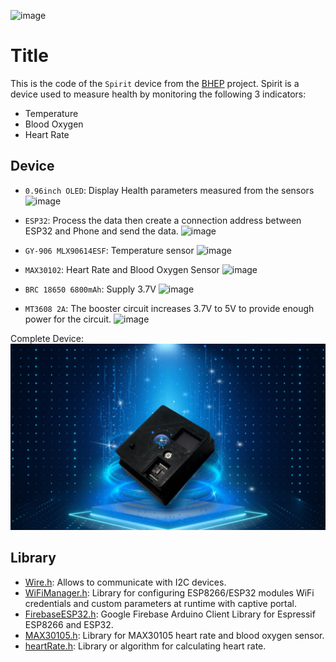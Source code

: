 ![image](https://github.com/user-attachments/assets/9d98dc86-e902-4664-aeb9-d621c2f77926)
# Title

This is the code of the `Spirit` device from the [BHEP](https://github.com/datbh207/BHEP)  project. Spirit is a device used to measure health by monitoring the following 3 indicators:
- Temperature
- Blood Oxygen
- Heart Rate

## Device

- `0.96inch OLED`: Display Health parameters measured from the sensors
  ![image](https://github.com/user-attachments/assets/5bbddf2a-a5a7-4b26-9df7-10943144e649)

- `ESP32`: Process the data then create a connection address between ESP32 and Phone and send the data.
  ![image](https://github.com/user-attachments/assets/a6109ad9-a4d3-45f3-bb05-b760ac6c1d9d)

- `GY-906 MLX90614ESF`: Temperature sensor
  ![image](https://github.com/user-attachments/assets/3cd324be-af16-4b5c-9cd7-cd037c328611)

- `MAX30102`: Heart Rate and Blood Oxygen Sensor
  ![image](https://github.com/user-attachments/assets/5c24ea5a-cb95-42e7-b281-2fff0d7f182e)

- `BRC 18650 6800mAh`: Supply 3.7V
  ![image](https://github.com/user-attachments/assets/f28c92c3-b63f-4355-a90a-63af631d4643)

- `MT3608 2A`: The booster circuit increases 3.7V to 5V to provide enough power for the circuit.
  ![image](https://github.com/user-attachments/assets/c792bf61-ce79-466c-b2d0-ca5a56956550)

Complete Device:
![Spirit](Image/Spirit.jpg)

## Library
- [Wire.h](https://www.arduino.cc/reference/en/language/functions/communication/wire/): Allows to communicate with I2C devices.
- [WiFiManager.h](https://www.arduino.cc/reference/en/libraries/wifimanager/): Library for configuring ESP8266/ESP32 modules WiFi credentials and custom parameters at runtime with captive portal.
- [FirebaseESP32.h](https://reference.arduino.cc/reference/en/libraries/firebase-arduino-client-library-for-esp8266-and-esp32/): Google Firebase Arduino Client Library for Espressif ESP8266 and ESP32.
- [MAX30105.h](https://www.arduino.cc/reference/en/libraries/sparkfun-max3010x-pulse-and-proximity-sensor-library/): Library for MAX30105 heart rate and blood oxygen sensor.
- [heartRate.h](https://projecthub.arduino.cc/SurtrTech/measure-heart-rate-and-spo2-with-max30102-eb4f74): Library or algorithm for calculating heart rate.
